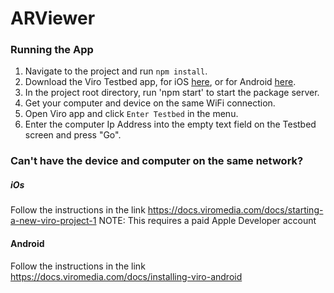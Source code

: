 # ARViewer

### Running the App
1. Navigate to the project and run `npm install`.
2. Download the Viro Testbed app, for iOS [here](https://itunes.apple.com/us/app/viro-media/id1163100576?mt=8), or for Android [here](https://play.google.com/store/apps/details?id=com.viromedia.viromedia&hl=en).
3. In the project root directory, run 'npm start' to start the package server.
4. Get your computer and device on the same WiFi connection.
5. Open Viro app and click `Enter Testbed` in the menu.
7. Enter the computer Ip Address into the empty text field on the Testbed screen and press "Go".

### Can't have the device and computer on the same network?
##### iOs
Follow the instructions in the link https://docs.viromedia.com/docs/starting-a-new-viro-project-1 
NOTE: This requires a paid Apple Developer account

#### Android
Follow the instructions in the link https://docs.viromedia.com/docs/installing-viro-android
